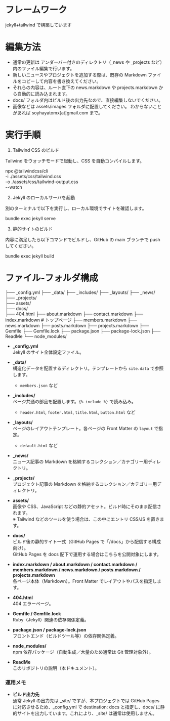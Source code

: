 # フレームワーク

jekyll+tailwind で構築しています

# 編集方法

- 通常の更新は アンダーバー付きのディレクトリ（\_news や \_projects など）内のファイル編集で行います。
- 新しいニュースやプロジェクトを追加する際は、既存の Markdown ファイルをコピーして内容を書き換えてください。
- それらの内容は、ルート直下の news.markdown や projects.markdown から自動的に読み込まれます。
- docs/ フォルダ内はビルド後の出力先なので、直接編集しないでください。
- 画像などは assets/images フォルダに配置してください。
  わからないことがあれば soyhayatomx[at]gmail.com まで。

# 実行手順

1. Tailwind CSS のビルド

Tailwind をウォッチモードで起動し、CSS を自動コンパイルします。

npx @tailwindcss/cli \
 -i ./assets/css/tailwind.css \
 -o ./assets/css/tailwind-output.css \
 --watch

2. Jekyll のローカルサーバを起動

別のターミナルで以下を実行し、ローカル環境でサイトを確認します。

bundle exec jekyll serve

3. 静的サイトのビルド

内容に満足したら以下コマンドでビルドし、GitHub の main ブランチで push してください。

bundle exec jekyll build

# ファイル-フォルダ構成

├── \_config.yml
├── \_data/
├── \_includes/
├── \_layouts/
├── \_news/  
├── \_projects/  
├── assets/  
├── docs/  
├── 404.html
├── about.markdown
├── contact.markdown
├── index.markdown # トップページ
├── members.markdown
├── news.markdown
├── posts.markdown
├── projects.markdown
├── Gemfile
├── Gemfile.lock
├── package.json
├── package-lock.json
├── ReadMe
└── node_modules/

- **\_config.yml**  
  Jekyll のサイト全体設定ファイル。

- **\_data/**  
  構造化データを配置するディレクトリ。テンプレートから `site.data` で参照します。

  - `members.json` など

- **\_includes/**  
  ページ共通の部品を配置します。`{% include %}` で読み込み。

  - `header.html`, `footer.html`, `title.html`, `button.html` など

- **\_layouts/**  
  ページのレイアウトテンプレート。各ページの Front Matter の `layout` で指定。

  - `default.html` など

- **\_news/**  
  ニュース記事の Markdown を格納するコレクション／カテゴリー用ディレクトリ。

- **\_projects/**  
  プロジェクト記事の Markdown を格納するコレクション／カテゴリー用ディレクトリ。

- **assets/**  
  画像や CSS、JavaScript などの静的アセット。ビルド時にそのまま配信されます。  
  ※ Tailwind などのツールを使う場合は、この中にエントリ CSS/JS を置きます。

- **docs/**  
  ビルド後の静的サイト一式（GitHub Pages で「/docs」から配信する構成向け）。  
  GitHub Pages を docs 配下で運用する場合はこちらを公開対象にします。

- **index.markdown / about.markdown / contact.markdown / members.markdown / news.markdown / posts.markdown / projects.markdown**  
  各ページ本体（Markdown）。Front Matter でレイアウトやパスを指定します。

- **404.html**  
  404 エラーページ。

- **Gemfile / Gemfile.lock**  
  Ruby（Jekyll）関連の依存関係定義。

- **package.json / package-lock.json**  
  フロントエンド（ビルドツール等）の依存関係定義。

- **node_modules/**  
  npm 依存パッケージ（自動生成／大量のため通常は Git 管理対象外）。

- **ReadMe**  
  このリポジトリの説明（本ドキュメント）。

### 運用メモ

- **ビルド出力先**  
  通常 Jekyll の出力先は \_site/ ですが、本プロジェクトでは GitHub Pages に対応させるため、\_config.yml で destination: docs と指定し、docs/ に静的サイトを出力しています。これにより、\_site/ は通常は使用しません。
